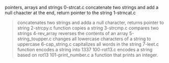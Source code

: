 pointers, arrays and strings
0-strcat.c
concatenate two strings and add a null chaacter at the end, return pointer to the string
1-strncat.c
> concatenates two strings and adda a null character, returns pointer to string
2-strcpy.c
function copies a string
3-strcmp.c
compares two strings
4-rev_array
reverses the contents of an array
5-string_toupper.c
changes all lowercase characters of a string to uppercase
6-cap_string.c
capitalizes all words in the string
7-leet.c
function encodes a string into 1337
100-rot13.c
encodes a string based on rot13
101-print_number.c 
a function that prints an integer.
